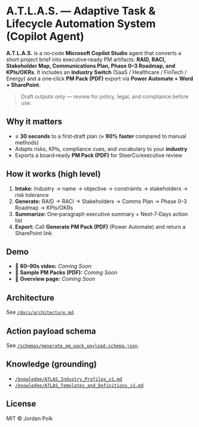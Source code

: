 # A.T.L.A.S. — Adaptive Task & Lifecycle Automation System (Copilot Agent)

**A.T.L.A.S.** is a no‑code **Microsoft Copilot Studio** agent that converts a short project brief into executive‑ready PM artifacts:
**RAID, RACI, Stakeholder Map, Communications Plan, Phase 0–3 Roadmap, and KPIs/OKRs**.
It includes an **Industry Switch** (SaaS / Healthcare / FinTech / Energy) and a one‑click **PM Pack (PDF)** export via **Power Automate + Word + SharePoint**.

> Draft outputs only — review for policy, legal, and compliance before use.

## Why it matters
- ≤ **30 seconds** to a first‑draft plan (≈ **90% faster** compared to manual methods)
- Adapts risks, KPIs, compliance cues, and vocabulary to your **industry**
- Exports a board‑ready **PM Pack (PDF)** for SteerCo/executive review

## How it works (high level)
1. **Intake:** Industry → name → objective → constraints → stakeholders → risk tolerance  
2. **Generate:** RAID → RACI → Stakeholders → Comms Plan → Phase 0–3 Roadmap → KPIs/OKRs  
3. **Summarize:** One‑paragraph executive summary + Next‑7‑Days action list  
4. **Export:** Call **Generate PM Pack (PDF)** (Power Automate) and return a SharePoint link

## Demo
- 🎥 **60–90s video:** _Coming Soon_
- 📄 **Sample PM Packs (PDF):** _Coming Soon_
- 🔗 **Overview page:** _Coming Soon_

## Architecture
See [`/docs/architecture.md`](docs/architecture.md).

## Action payload schema
See [`/schemas/generate_pm_pack_payload.schema.json`](schemas/generate_pm_pack_payload.schema.json).

## Knowledge (grounding)
- [`/knowledge/ATLAS_Industry_Profiles_v1.md`](knowledge/ATLAS_Industry_Profiles_v1.md)
- [`/knowledge/ATLAS_Templates_and_Definitions_v1.md`](knowledge/ATLAS_Templates_and_Definitions_v1.md)

## License
MIT © Jordan Polk
